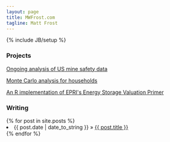 ```yaml
---
layout: page
title: MWFrost.com
tagline: Matt Frost
---
```

{% include JB/setup %}



<div class="row">
<div class="span6">
<h3>Projects</h3>
<article class="markdown-body entry-content" itemprop="mainContentOfPage">

<p><a href="https://github.com/mwfrost/MSHA">Ongoing analysis of US mine safety data</a> </p>

<p><a href="https://github.com/mwfrost/insurance_estimator">Monte Carlo analysis for households</a> </p>

<p><a href="https://github.com/mwfrost/Energy_Storage_Valuation">An R implementation of EPRI's Energy Storage Valuation Primer </a></p>
</article>
</div>
  <div class="span6">
  <h3>Writing</h3>
  {% for post in site.posts %}
    <li><span>{{ post.date | date_to_string }}</span> &raquo; <a href="{{ BASE_PATH }}{{ post.url }}">{{ post.title }}</a></li>
  {% endfor %}
  </div>
</div>
